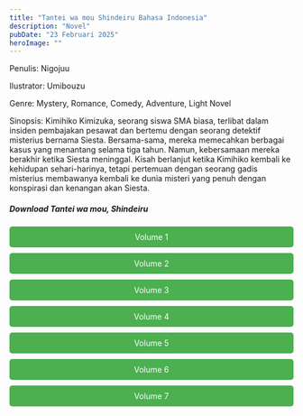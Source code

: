 ```yaml
---
title: "Tantei wa mou Shindeiru Bahasa Indonesia"
description: "Novel"
pubDate: "23 Februari 2025"
heroImage: ""
---
```


Penulis: Nigojuu

Ilustrator: Umibouzu

Genre: Mystery, Romance, Comedy, Adventure, Light Novel

Sinopsis: Kimihiko Kimizuka, seorang siswa SMA biasa, terlibat dalam insiden pembajakan pesawat dan bertemu dengan seorang detektif misterius bernama Siesta. Bersama-sama, mereka memecahkan berbagai kasus yang menantang selama tiga tahun. Namun, kebersamaan mereka berakhir ketika Siesta meninggal. Kisah berlanjut ketika Kimihiko kembali ke kehidupan sehari-harinya, tetapi pertemuan dengan seorang gadis misterius membawanya kembali ke dunia misteri yang penuh dengan konspirasi dan kenangan akan Siesta.
<!DOCTYPE html>
<html>
<head>
  <style>
  .download-button {
      display: block;
      margin: 10px 0;
      padding: 10px 20px;
      background-color: #4CAF50;
      color: white;
      text-align: center;
      text-decoration: none;
      border: none;
      border-radius: 5px;
    }
  </style>
</head>
<body>

  <h5>Download Tantei wa mou, Shindeiru</h5>

  <a href="https://gawr-index.floral.workers.dev/0:/LN%20&%20WN/LN%20&%20WN%20Jepang%20P1/Tantei%20Wa%20Mou,%20Shindeiru/Tantei%20wa%20mou%20Shindeiru%20Volume%2001%20-%20Dormilion18.pdf" class="download-button" download>Volume 1</a>
  <a href="https://gawr-index.floral.workers.dev/0:/LN%20&%20WN/LN%20&%20WN%20Jepang%20P1/Tantei%20Wa%20Mou,%20Shindeiru/Tantei%20wa%20mou%20Shindeiru%20Volume%2002%20-%20Dormilion18.pdf" class="download-button" download>Volume 2</a>
  <a href="https://gawr-index.floral.workers.dev/0:/LN%20&%20WN/LN%20&%20WN%20Jepang%20P1/Tantei%20Wa%20Mou,%20Shindeiru/Tantei%20wa%20mou%20Shindeiru%20Volume%2003%20-%20Dormilion18.pdf" class="download-button" download>Volume 3</a>
  <a href="https://gawr-index.floral.workers.dev/0:/LN%20&%20WN/LN%20&%20WN%20Jepang%20P1/Tantei%20Wa%20Mou,%20Shindeiru/Tantei%20wa%20mou%20Shindeiru%20Volume%2004%20-%20FAUZAN%20AKBAR%20SUDARMIN.pdf" class="download-button" download>Volume 4</a>
  <a href="https://gawr-index.floral.workers.dev/0:/LN%20&%20WN/LN%20&%20WN%20Jepang%20P1/Tantei%20Wa%20Mou,%20Shindeiru/Tantei%20wa%20mou%20Shindeiru%20Volume%2005%20-%20FAUZAN%20AKBAR%20SUDARMIN.pdf" class="download-button" download>Volume 5</a>
  <a href="https://gawr-index.floral.workers.dev/0:/LN%20&%20WN/LN%20&%20WN%20Jepang%20P1/Tantei%20Wa%20Mou,%20Shindeiru/Tantei%20wa%20mou%20Shindeiru%20Volume%2006%20-%20Tanmoshi_ID%20-%20CSNovel.Blogspot.com.pdf" class="download-button" download>Volume 6</a>
  <a href="https://gawr-index.floral.workers.dev/0:/LN%20&%20WN/LN%20&%20WN%20Jepang%20P1/Tantei%20Wa%20Mou,%20Shindeiru/Tantei%20wa%20mou%20Shindeiru%20Volume%2007%20-%20LegendNoFansub%20-%20CSNovel.Blogspot.com.pdf" class="download-button" download>Volume 7</a>

</body>
</html>
